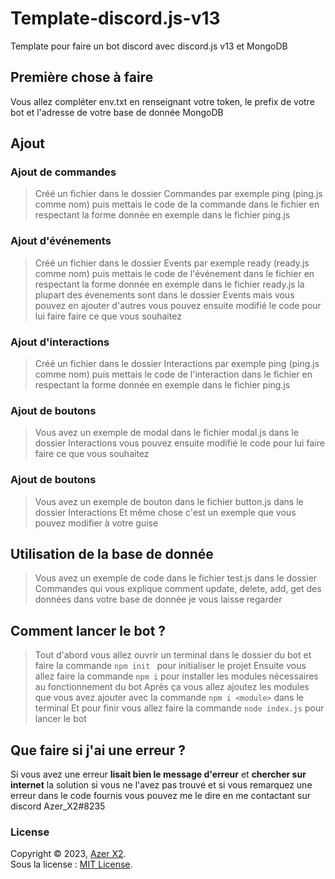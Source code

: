 # Template-discord.js-v13
Template pour faire un bot discord avec discord.js v13 et MongoDB

## Première chose à faire 
Vous allez compléter env.txt en renseignant votre token, le prefix de votre bot et l'adresse de votre base de donnée MongoDB

## Ajout

### Ajout de commandes

> Créé un fichier dans le dossier Commandes par exemple ping (ping.js comme nom)
> puis mettais le code de la commande dans le fichier en respectant la forme donnée en exemple dans le fichier ping.js

### Ajout d'événements

> Créé un fichier dans le dossier Events par exemple ready (ready.js comme nom)
> puis mettais le code de l'événement dans le fichier en respectant la forme donnée en exemple dans le fichier ready.js
> la plupart des évenements sont dans le dossier Events mais vous pouvez en ajouter d'autres
> vous pouvez ensuite modifié le code pour lui faire faire ce que vous souhaitez

### Ajout d'interactions

> Créé un fichier dans le dossier Interactions par exemple ping (ping.js comme nom)
> puis mettais le code de l'interaction dans le fichier en respectant la forme donnée en exemple dans le fichier ping.js

### Ajout de boutons

> Vous avez un exemple de modal dans le fichier modal.js dans le dossier Interactions
> vous pouvez ensuite modifié le code pour lui faire faire ce que vous souhaitez

### Ajout de boutons

> Vous avez un exemple de bouton dans le fichier button.js dans le dossier Interactions
> Et même chose c'est un exemple que vous pouvez modifier à votre guise

## Utilisation de la base de donnée

> Vous avez un exemple de code dans le fichier test.js dans le dossier Commandes
> qui vous explique comment update, delete, add, get des données dans votre base de donnée
> je vous laisse regarder

## Comment lancer le bot ?
> Tout d'abord vous allez ouvrir un terminal dans le dossier du bot et faire la commande `npm init ` pour initialiser le projet
> Ensuite vous allez faire la commande `npm i` pour installer les modules nécessaires au fonctionnement du bot
> Après ça vous allez ajoutez les modules que vous avez ajouter avec la commande `npm i <module>` dans le terminal
> Et pour finir vous allez faire la commande `node index.js` pour lancer le bot

## Que faire si j'ai une erreur ?

Si vous avez une erreur __lisait bien le message d'erreur__ et **chercher sur internet** la solution si vous ne l'avez pas trouvé
et si vous remarquez une erreur dans le code fournis vous pouvez me le dire en me contactant sur discord Azer_X2#8235

### License

Copyright © 2023, [Azer X2](https://github.com/AzerX2).  
Sous la license : [MIT License](LICENSE).


